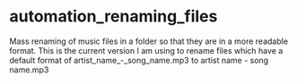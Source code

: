 # automation_renaming_files
Mass renaming of music files in a folder so that they are in a more readable format.
This is the current version I am using to rename files which have a default format of artist_name_-_song_name.mp3 to artist name - song name.mp3
